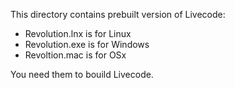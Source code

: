 This directory contains prebuilt version of Livecode:

* Revolution.lnx is for Linux
* Revolution.exe is for Windows
* Revoltion.mac is for OSx

You need them to bouild Livecode.
